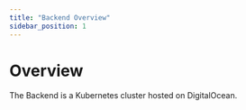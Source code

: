 ```yaml
---
title: "Backend Overview"
sidebar_position: 1
---
```


# Overview

The Backend is a Kubernetes cluster hosted on DigitalOcean.
